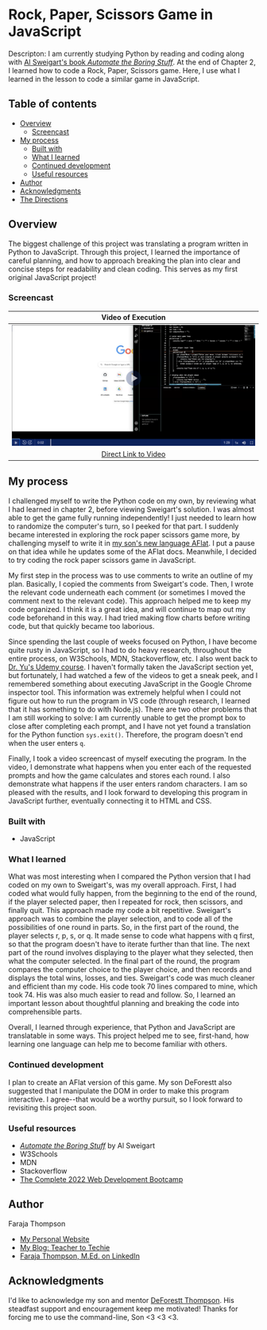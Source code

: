 # Rock, Paper, Scissors Game in JavaScript

Descripton: I am currently studying Python by reading and coding along with [Al Sweigart's book *Automate the Boring Stuff*](https://automatetheboringstuff.com/).  At the end of Chapter 2, I learned how to code a Rock, Paper, Scissors game.  Here, I use what I learned in the lesson to code a similar game in JavaScript.

## Table of contents

- [Overview](#overview)
  - [Screencast](#screencast)
- [My process](#my-process)
  - [Built with](#built-with)
  - [What I learned](#what-i-learned)
  - [Continued development](#continued-development)
  - [Useful resources](#useful-resources)
- [Author](#author)
- [Acknowledgments](#acknowledgments)
- [The Directions](#frontend-mentor---qr-code-component) 

## Overview

The biggest challenge of this project was translating a program written in Python to JavaScript. Through this project, I learned the importance of careful planning, and how to approach breaking the plan into clear and concise steps for readability and clean coding.  This serves as my first original JavaScript project!

### Screencast

| <b>Video of Execution</b> | 
|:--:|
| [![Link to video of execution](https://raw.githubusercontent.com/Faraja17/rps-game-js/main/screenshot%20of%20video.png)](https://screencast-o-matic.com/watch/c3hZckVr5kE) |
| [Direct Link to Video](https://screencast-o-matic.com/watch/c3hZckVr5kE)|

## My process

I challenged myself to write the Python code on my own, by reviewing what I had learned in chapter 2, before viewing Sweigart's solution. I was almost able to get the game fully running independently! I just needed to learn how to randomize the computer's turn, so I peeked for that part. I suddenly became interested in exploring the rock paper scissors game more, by challenging myself to write it in [my son's new language AFlat](https://github.com/DeForestt/aflat). I put a pause on that idea while he updates some of the AFlat docs. Meanwhile, I decided to try coding the rock paper scissors game in JavaScript.  

My first step in the process was to use comments to write an outline of my plan.  Basically, I copied the comments from Sweigart's code.  Then, I wrote the relevant code underneath each comment (or sometimes I moved the comment next to the relevant code).  This approach helped me to keep my code organized.  I think it is a great idea, and will continue to map out my code beforehand in this way.  I had tried making flow charts before writing code, but that quickly became too laborious.

Since spending the last couple of weeks focused on Python, I have become quite rusty in JavaScript, so I had to do heavy research, throughout the entire process, on W3Schools, MDN, Stackoverflow, etc. I also went back to [Dr. Yu's Udemy course](https://www.udemy.com/course/the-complete-web-development-bootcamp/).  I haven't formally taken the JavaScript section yet, but fortunately, I had watched a few of the videos to get a sneak peek, and I remembered something about executing JavaScript in the Google Chrome inspector tool. This information was extremely helpful when I could not figure out how to run the program in VS code (through research, I learned that it has something to do with Node.js). There are two other problems that I am still working to solve: I am currently unable to get the prompt box to close after completing each prompt, and I have not yet found a translation for the Python function `sys.exit()`. Therefore, the program doesn't end when the user enters `q`.

Finally, I took a video screencast of myself executing the program. In the video, I demonstrate what happens when you enter each of the requested prompts and how the game calculates and stores each round. I also demonstrate what happens if the user enters random characters. I am so pleased with the results, and I look forward to developing this program in JavaScript further, eventually connecting it to HTML and CSS.


### Built with

- JavaScript

### What I learned

What was most interesting when I compared the Python version that I had coded on my own to Sweigart's, was my overall approach.  First, I had coded what would fully happen, from the beginning to the end of the round, if the player selected paper, then I repeated for rock, then scissors, and finally quit.  This approach made my code a bit repetitive.  Sweigart's approach was to combine the player selection, and to code all of the possibilities of one round in parts.  So, in the first part of the round, the player selects r, p, s, or q.  It made sense to code what happens with q first, so that the program doesn't have to iterate further than that line.  The next part of the round involves displaying to the player what they selected, then what the computer selected.  In the final part of the round, the program compares the computer choice to the player choice, and then records and displays the total wins, losses, and ties.  Sweigart's code was much cleaner and efficient than my code.  His code took 70 lines compared to mine, which took 74.  His was also much easier to read and follow. So, I learned an important lesson about thoughtful planning and breaking the code into comprehensible parts.

Overall, I learned through experience, that Python and JavaScript are translatable in some ways.  This project helped me to see, first-hand, how learning one language can help me to become familiar with others.

### Continued development

I plan to create an AFlat version of this game.  My son DeForestt also suggested that I manipulate the DOM in order to make this program interactive.  I agree--that would be a worthy pursuit, so I look forward to revisiting this project soon.

### Useful resources

- [*Automate the Boring Stuff*](https://automatetheboringstuff.com/) by Al Sweigart
- W3Schools
- MDN
- Stackoverflow
- [The Complete 2022 Web Development Bootcamp](https://www.udemy.com/course/the-complete-web-development-bootcamp/)

## Author

Faraja Thompson

- [My Personal Website](https://faraja17.github.io/my-website/)
- [My Blog: Teacher to Techie](https://faraja17.github.io/)
- [Faraja Thompson, M.Ed. on LinkedIn](https://www.linkedin.com/in/faraja-thompson-m-ed-70885b8/)

## Acknowledgments

I'd like to acknowledge my son and mentor [DeForestt Thompson](https://github.com/DeForestt).  His steadfast support and encouragement keep me motivated!  Thanks for forcing me to use the command-line, Son <3 <3 <3.
